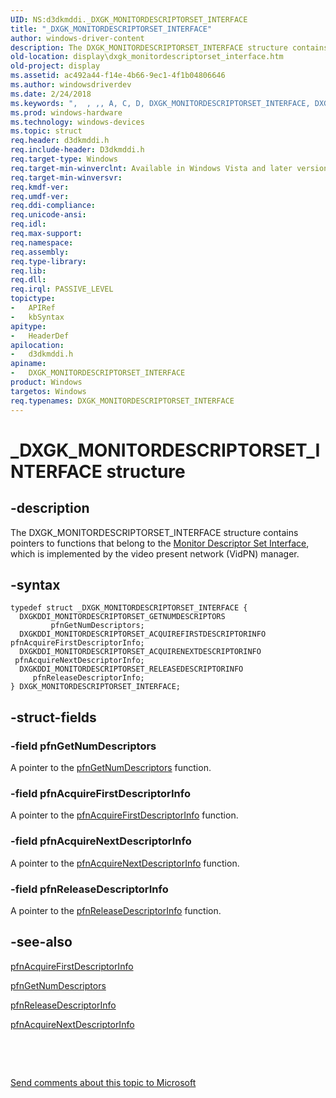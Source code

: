 ```yaml
---
UID: NS:d3dkmddi._DXGK_MONITORDESCRIPTORSET_INTERFACE
title: "_DXGK_MONITORDESCRIPTORSET_INTERFACE"
author: windows-driver-content
description: The DXGK_MONITORDESCRIPTORSET_INTERFACE structure contains pointers to functions that belong to the Monitor Descriptor Set Interface, which is implemented by the video present network (VidPN) manager.
old-location: display\dxgk_monitordescriptorset_interface.htm
old-project: display
ms.assetid: ac492a44-f14e-4b66-9ec1-4f1b04806646
ms.author: windowsdriverdev
ms.date: 2/24/2018
ms.keywords: ",  , ,, A, C, D, DXGK_MONITORDESCRIPTORSET_INTERFACE, DXGK_MONITORDESCRIPTORSET_INTERFACE structure [Display Devices], DmStructs_da0cca60-6df0-480b-8e02-0affe5eb5cfd.xml, E, F, G, I, K, M, N, O, P, R, S, T, X, _, _DXGK_MONITORDESCRIPTORSET_INTERFACE, d3dkmddi/DXGK_MONITORDESCRIPTORSET_INTERFACE, display.dxgk_monitordescriptorset_interface"
ms.prod: windows-hardware
ms.technology: windows-devices
ms.topic: struct
req.header: d3dkmddi.h
req.include-header: D3dkmddi.h
req.target-type: Windows
req.target-min-winverclnt: Available in Windows Vista and later versions of the Windows operating systems.
req.target-min-winversvr: 
req.kmdf-ver: 
req.umdf-ver: 
req.ddi-compliance: 
req.unicode-ansi: 
req.idl: 
req.max-support: 
req.namespace: 
req.assembly: 
req.type-library: 
req.lib: 
req.dll: 
req.irql: PASSIVE_LEVEL
topictype:
-	APIRef
-	kbSyntax
apitype:
-	HeaderDef
apilocation:
-	d3dkmddi.h
apiname:
-	DXGK_MONITORDESCRIPTORSET_INTERFACE
product: Windows
targetos: Windows
req.typenames: DXGK_MONITORDESCRIPTORSET_INTERFACE
---
```


# _DXGK_MONITORDESCRIPTORSET_INTERFACE structure


## -description


The DXGK_MONITORDESCRIPTORSET_INTERFACE structure contains pointers to functions that belong to the <a href="https://msdn.microsoft.com/library/windows/hardware/ff568427">Monitor Descriptor Set Interface</a>, which is implemented by the video present network (VidPN) manager.


## -syntax


````
typedef struct _DXGK_MONITORDESCRIPTORSET_INTERFACE {
  DXGKDDI_MONITORDESCRIPTORSET_GETNUMDESCRIPTORS          pfnGetNumDescriptors;
  DXGKDDI_MONITORDESCRIPTORSET_ACQUIREFIRSTDESCRIPTORINFO pfnAcquireFirstDescriptorInfo;
  DXGKDDI_MONITORDESCRIPTORSET_ACQUIRENEXTDESCRIPTORINFO  pfnAcquireNextDescriptorInfo;
  DXGKDDI_MONITORDESCRIPTORSET_RELEASEDESCRIPTORINFO      pfnReleaseDescriptorInfo;
} DXGK_MONITORDESCRIPTORSET_INTERFACE;
````


## -struct-fields




### -field pfnGetNumDescriptors

A pointer to the <a href="..\d3dkmddi\nc-d3dkmddi-dxgkddi_monitordescriptorset_getnumdescriptors.md">pfnGetNumDescriptors</a> function. 


### -field pfnAcquireFirstDescriptorInfo

A pointer to the <a href="..\d3dkmddi\nc-d3dkmddi-dxgkddi_monitordescriptorset_acquirefirstdescriptorinfo.md">pfnAcquireFirstDescriptorInfo</a> function.


### -field pfnAcquireNextDescriptorInfo

A pointer to the <a href="..\d3dkmddi\nc-d3dkmddi-dxgkddi_monitordescriptorset_acquirenextdescriptorinfo.md">pfnAcquireNextDescriptorInfo</a> function. 


### -field pfnReleaseDescriptorInfo

A pointer to the <a href="..\d3dkmddi\nc-d3dkmddi-dxgkddi_monitordescriptorset_releasedescriptorinfo.md">pfnReleaseDescriptorInfo</a> function. 


## -see-also

<a href="..\d3dkmddi\nc-d3dkmddi-dxgkddi_monitordescriptorset_acquirefirstdescriptorinfo.md">pfnAcquireFirstDescriptorInfo</a>



<a href="..\d3dkmddi\nc-d3dkmddi-dxgkddi_monitordescriptorset_getnumdescriptors.md">pfnGetNumDescriptors</a>



<a href="..\d3dkmddi\nc-d3dkmddi-dxgkddi_monitordescriptorset_releasedescriptorinfo.md">pfnReleaseDescriptorInfo</a>



<a href="..\d3dkmddi\nc-d3dkmddi-dxgkddi_monitordescriptorset_acquirenextdescriptorinfo.md">pfnAcquireNextDescriptorInfo</a>



 

 

<a href="mailto:wsddocfb@microsoft.com?subject=Documentation%20feedback [display\display]:%20DXGK_MONITORDESCRIPTORSET_INTERFACE structure%20 RELEASE:%20(2/24/2018)&amp;body=%0A%0APRIVACY STATEMENT%0A%0AWe use your feedback to improve the documentation. We don't use your email address for any other purpose, and we'll remove your email address from our system after the issue that you're reporting is fixed. While we're working to fix this issue, we might send you an email message to ask for more info. Later, we might also send you an email message to let you know that we've addressed your feedback.%0A%0AFor more info about Microsoft's privacy policy, see http://privacy.microsoft.com/en-us/default.aspx." title="Send comments about this topic to Microsoft">Send comments about this topic to Microsoft</a>

